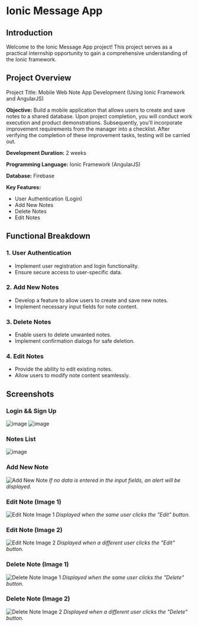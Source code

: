 # Ionic Message App
## Introduction

Welcome to the Ionic Message App project! This project serves as a practical internship opportunity to gain a comprehensive understanding of the Ionic framework. 
## Project Overview

Project Title: Mobile Web Note App Development (Using Ionic Framework and AngularJS)

**Objective:** Build a mobile application that allows users to create and save notes to a shared database. Upon project completion, you will conduct work execution and product demonstrations. Subsequently, you'll incorporate improvement requirements from the manager into a checklist. After verifying the completion of these improvement tasks, testing will be carried out.

**Development Duration:** 2 weeks

**Programming Language:** Ionic Framework (AngularJS)

**Database:** Firebase

**Key Features:**
- User Authentication (Login)
- Add New Notes
- Delete Notes
- Edit Notes

## Functional Breakdown

### 1. User Authentication
- Implement user registration and login functionality.
- Ensure secure access to user-specific data.

### 2. Add New Notes
- Develop a feature to allow users to create and save new notes.
- Implement necessary input fields for note content.

### 3. Delete Notes
- Enable users to delete unwanted notes.
- Implement confirmation dialogs for safe deletion.

### 4. Edit Notes
- Provide the ability to edit existing notes.
- Allow users to modify note content seamlessly.

<!-- You can add more sections for other features as needed -->

<!-- Paste your image(s) in the appropriate locations below -->

## Screenshots

### Login && Sign Up 
![image](https://github.com/ledinhthachquang/Ionic-Message-App/assets/111257273/b7774a2c-17e5-4eb9-b9a1-e8b41dd31c51)
![image](https://github.com/ledinhthachquang/Ionic-Message-App/assets/111257273/b436f21c-9bbe-4cdf-96dc-b676c2f18414)


### Notes List
![image](https://github.com/ledinhthachquang/Ionic-Message-App/assets/111257273/f9f11dcc-c5d3-4966-b919-b2cef36b2973)


### Add New Note
![Add New Note](https://github.com/ledinhthachquang/Ionic-Message-App/assets/111257273/da7a52da-0297-4cab-9784-58e18f29d845)
*If no data is entered in the input fields, an alert will be displayed.*

### Edit Note (Image 1)
![Edit Note Image 1](https://github.com/ledinhthachquang/Ionic-Message-App/assets/111257273/915f05e1-f52b-4403-a11f-4db5bb713435)
*Displayed when the same user clicks the "Edit" button.*

### Edit Note (Image 2)
![Edit Note Image 2](https://github.com/ledinhthachquang/Ionic-Message-App/assets/111257273/ad8960d9-5f4e-4fe8-b149-67b53dd3ac03)
*Displayed when a different user clicks the "Edit" button.*

### Delete Note (Image 1)
![Delete Note Image 1](https://github.com/ledinhthachquang/Ionic-Message-App/assets/111257273/deaa5f54-96fd-470e-8534-9085b39be2a6)
*Displayed when the same user clicks the "Delete" button.*

### Delete Note (Image 2)
![Delete Note Image 2](https://github.com/ledinhthachquang/Ionic-Message-App/assets/111257273/ad8960d9-5f4e-4fe8-b149-67b53dd3ac03)
*Displayed when a different user clicks the "Delete" button.*
